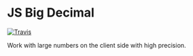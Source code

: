 # JS Big Decimal

[![Travis](https://img.shields.io/travis/rust-lang/rust.svg)](https://travis-ci.org/royNiladri/js-big-decimal)

Work with large numbers on the client side with high precision.

